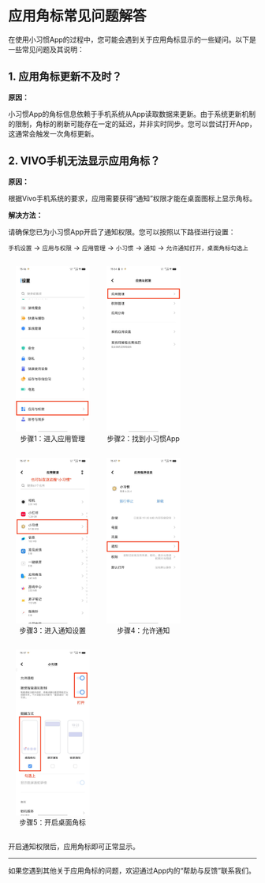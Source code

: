 # 应用角标常见问题解答

在使用小习惯App的过程中，您可能会遇到关于应用角标显示的一些疑问。以下是一些常见问题及其说明：

## 1. 应用角标更新不及时？

**原因：**

小习惯App的角标信息依赖于手机系统从App读取数据来更新。由于系统更新机制的限制，角标的刷新可能存在一定的延迟，并非实时同步。您可以尝试打开App，这通常会触发一次角标更新。

## 2. VIVO手机无法显示应用角标？

**原因：**

根据Vivo手机系统的要求，应用需要获得“通知”权限才能在桌面图标上显示角标。

**解决方法：**

请确保您已为小习惯App开启了通知权限。您可以按照以下路径进行设置：

`手机设置` -> `应用与权限` -> `应用管理` -> `小习惯` -> `通知` -> `允许通知打开，桌面角标勾选上`



<figure style="display: inline-block; margin: 15px; text-align: center;">
  <img src="../../public/phone_setting/permission_1.jpeg" alt="开启通知权限步骤1" width="150">
  <figcaption>步骤1：进入应用管理</figcaption>
</figure>
<figure style="display: inline-block; margin: 15px; text-align: center;">
  <img src="../../public/phone_setting/permission_2.jpeg" alt="开启通知权限步骤2" width="150">
  <figcaption>步骤2：找到小习惯App</figcaption>
</figure>
<figure style="display: inline-block; margin: 15px; text-align: center;">
  <img src="../../public/phone_setting/permission_3.jpeg" alt="开启通知权限步骤3" width="150">
  <figcaption>步骤3：进入通知设置</figcaption>
</figure>
<figure style="display: inline-block; margin: 15px; text-align: center;">
  <img src="../../public/phone_setting/permission_infomation.jpeg" alt="通知信息" width="150">
  <figcaption>步骤4：允许通知</figcaption>
</figure>
<figure style="display: inline-block; margin: 15px; text-align: center;">
  <img src="../../public/phone_setting/permission_notification.jpeg" alt="通知设置" width="150">
  <figcaption>步骤5：开启桌面角标</figcaption>
</figure>

开启通知权限后，应用角标即可正常显示。

---

如果您遇到其他关于应用角标的问题，欢迎通过App内的“帮助与反馈”联系我们。